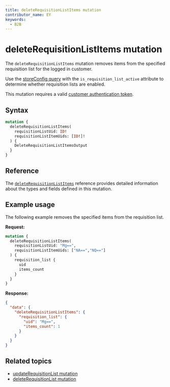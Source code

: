 ```yaml
---
title: deleteRequisitionListItems mutation
contributor_name: EY
keywords:
  - B2B
---
```


# deleteRequisitionListItems mutation

The `deleteRequisitionListItems` mutation removes items from the specified requisition list for the logged in customer.

<InlineAlert variant="info" slots="text" />

Use the [storeConfig query](../../../../schema/store/queries/store-config.md) with the `is_requisition_list_active` attribute to determine whether requisition lists are enabled.

This mutation requires a valid [customer authentication token](../../../customer/mutations/generate-token.md).

## Syntax

```graphql
mutation {
  deleteRequisitionListItems(
    requisitionListUid: ID!
    requisitionListItemUids: [ID!]!
  ) {
    DeleteRequisitionListItemsOutput
  }
}
```

## Reference

The [`deleteRequisitionListItems`](https://developer.adobe.com/commerce/webapi/graphql-api/index.html#mutation-deleteRequisitionListItems) reference provides detailed information about the types and fields defined in this mutation.

## Example usage

The following example removes the specified items from the requisition list.

**Request:**

``` graphql
mutation {
  deleteRequisitionListItems(
    requisitionListUid: "Mg==",
    requisitionListItemUids: ["NA==","NQ=="]
  ) {
    requisition_list {
      uid
      items_count
    }
  }
}
```

**Response:**

``` json
{
  "data": {
    "deleteRequisitionListItems": {
      "requisition_list": {
        "uid": "Mg==",
        "items_count": 1
      }
    }
  }
}
```

## Related topics

*  [updateRequisitionList mutation](update.md)
*  [deleteRequisitionList mutation](delete.md)
